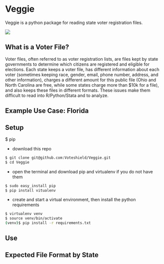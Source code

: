 # Veggie

Veggie is a python package for reading state voter registration files.

![](veggie_example.gif)

## What is a Voter File?

Voter files, often referred to as voter registration lists, are files kept by state governments to determine which citizens are registered and eligible for elections. Each state keeps a voter file, has different information about each voter (sometimes keeping race, gender, email, phone number, address, and other information), charges a different amount for this public file (Ohio and North Carolina are free, while some states charge more than $10k for a file), and also keeps these files in different formats. These issues make them difficult to read into R/Python/Stata and to analyze. 

## Example Use Case: Florida




## Setup 

$ pip 
- download this repo
```bash
$ git clone git@github.com:Voteshield/Veggie.git 
$ cd Veggie
```
- open the terminal and download pip and virtualenv if you do not have them
```bash
$ sudo easy_install pip
$ pip install vitualenv
```
 - create and start a virtual environment, then install the python requirements
```bash
$ virtualenv venv
$ source venv/bin/activate
(venv)$ pip install -r requirements.txt
```

## Use

## Expected File Format by State